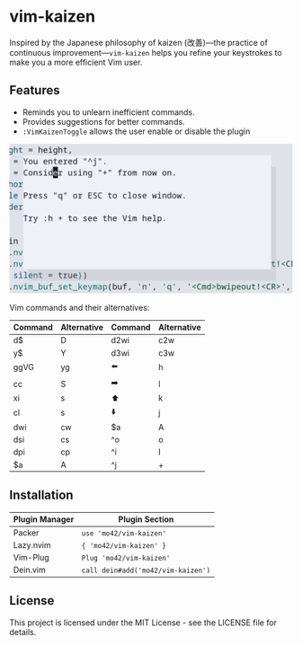 # vim-kaizen
Inspired by the Japanese philosophy of kaizen (改善)—the practice of continuous
improvement—`vim-kaizen` helps you refine your keystrokes to make you a more
efficient Vim user.

## Features

- Reminds you to unlearn inefficient commands.
- Provides suggestions for better commands.
- `:VimKaizenToggle` allows the user enable or disable the plugin

![vim-kaizen example in Vim editor](.example.png)

Vim commands and their alternatives:

| Command  | Alternative | Command  | Alternative |
| -------- | ----------- | -------- | ----------- | 
| d$       | D           |  d2wi    | c2w         |
| y$       | Y           |  d3wi    | c3w         |
| ggVG     | yg          |  ⬅️       | h           |
| cc       | S           |  ➡️       | l           |
| xi       | s           |  ⬆️       | k           |
| cl       | s           |  ⬇️       | j           |
| dwi      | cw          |  $a      | A           |
| dsi      | cs          |  ^o      | o           |
| dpi      | cp          |  ^i      | I           |
| $a       | A           |  ^j      | +           |

## Installation

| Plugin Manager | Plugin Section |
| --- | --- |
| Packer | `use 'mo42/vim-kaizen'` |
| Lazy.nvim | `{ 'mo42/vim-kaizen' }` |
| Vim-Plug | `Plug 'mo42/vim-kaizen'` |
| Dein.vim | `call dein#add('mo42/vim-kaizen')` |

## License

This project is licensed under the MIT License - see the LICENSE file for details.
